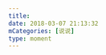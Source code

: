 ```yaml
---
title: 
date: 2018-03-07 21:13:32
mCategories: [说说]
type: moment
---
```


<div id="pics-20180307211332"></div>

<script src="/lib/moment/pics.js"></script>
<script>
var data = [
    {"link": "2018-03-07_000000.jpeg", "type": "shuoshuo"}
];
picsRender(data, "pics-20180307211332");
</script>
